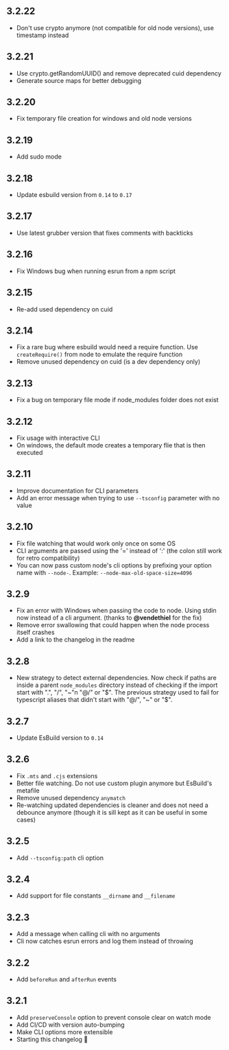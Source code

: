 ## 3.2.22
- Don't use crypto anymore (not compatible for old node versions), use timestamp instead

## 3.2.21
- Use crypto.getRandomUUID() and remove deprecated cuid dependency
- Generate source maps for better debugging

## 3.2.20
- Fix temporary file creation for windows and old node versions

## 3.2.19
- Add sudo mode

## 3.2.18
- Update esbuild version from `0.14` to `0.17`

## 3.2.17
- Use latest grubber version that fixes comments with backticks

## 3.2.16
- Fix Windows bug when running esrun from a npm script

## 3.2.15
- Re-add used dependency on cuid

## 3.2.14
- Fix a rare bug where esbuild would need a require function. Use `createRequire()` from node to emulate the require function
- Remove unused dependency on cuid (is a dev dependency only)

## 3.2.13
- Fix a bug on temporary file mode if node_modules folder does not exist

## 3.2.12
- Fix usage with interactive CLI
- On windows, the default mode creates a temporary flie that is then executed

## 3.2.11
- Improve documentation for CLI parameters
- Add an error message when trying to use `--tsconfig` parameter with no value

## 3.2.10
- Fix file watching that would work only once on some OS
- CLI arguments are passed using the '=' instead of ':' (the colon still work for retro compatibility)
- You can now pass custom node's cli options by prefixing your option name with `--node-`. Example: `--node-max-old-space-size=4096`

## 3.2.9
- Fix an error with Windows when passing the code to node. Using stdin now instead of a cli argument. (thanks to **@vendethiel** for the fix)
- Remove error swallowing that could happen when the node process itself crashes
- Add a link to the changelog in the readme

## 3.2.8
- New strategy to detect external dependencies. Now check if paths are inside a parent `node_modules` directory instead of checking if the import start with ".", "/", "~"n "@/" or "$". The previous strategy used to fail for typescript aliases that didn't start with "@/", "~" or "$".

## 3.2.7
- Update EsBuild version to `0.14`

## 3.2.6
- Fix `.mts` and `.cjs` extensions
- Better file watching. Do not use custom plugin anymore but EsBuild's metafile
- Remove unused dependency `anymatch`
- Re-watching updated dependencies is cleaner and does not need a debounce anymore (though it is sill kept as it can be useful in some cases)

## 3.2.5
- Add `--tsconfig:path` cli option

## 3.2.4
- Add support for file constants `__dirname` and `__filename`

## 3.2.3
- Add a message when calling cli with no arguments
- Cli now catches esrun errors and log them instead of throwing

## 3.2.2
- Add `beforeRun` and `afterRun` events

## 3.2.1
- Add `preserveConsole` option to prevent console clear on watch mode
- Add CI/CD with version auto-bumping
- Make CLI options more extensible
- Starting this changelog 🎉
